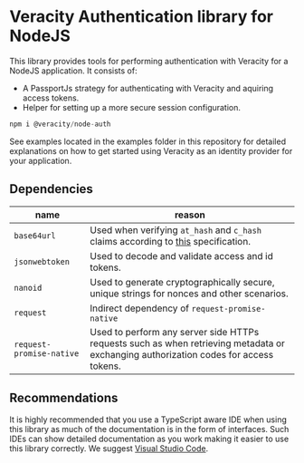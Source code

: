 # Veracity Authentication library for NodeJS
This library provides tools for performing authentication with Veracity for a NodeJS application. It consists of:

- A PassportJs strategy for authenticating with Veracity and aquiring access tokens.
- Helper for setting up a more secure session configuration.

```javascript
npm i @veracity/node-auth
```

See examples located in the examples folder in this repository for detailed explanations on how to get started using Veracity as an identity provider for your application.

## Dependencies
name|reason
-|-
`base64url`|Used when verifying `at_hash` and `c_hash` claims according to [this](https://openid.net/specs/openid-connect-core-1_0.html#HybridIDToken) specification.
`jsonwebtoken`|Used to decode and validate access and id tokens.
`nanoid`|Used to generate cryptographically secure, unique strings for nonces and other scenarios.
`request`|Indirect dependency of `request-promise-native`
`request-promise-native`|Used to perform any server side HTTPs requests such as when retrieving metadata or exchanging authorization codes for access tokens.

## Recommendations
It is highly recommended that you use a TypeScript aware IDE when using this library as much of the documentation is in the form of interfaces. Such IDEs can show detailed documentation as you work making it easier to use this library correctly. We suggest [Visual Studio Code](https://code.visualstudio.com/).